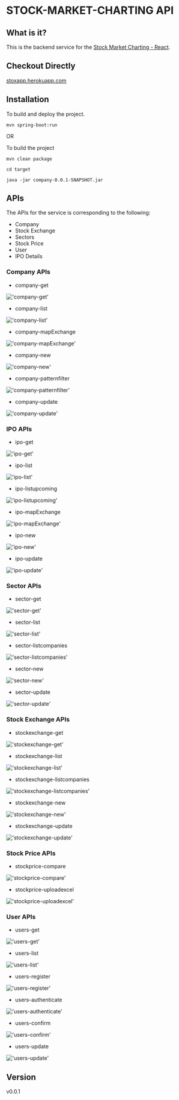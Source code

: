 
# STOCK-MARKET-CHARTING API


## What is it?

This is the backend service for the [Stock Market Charting - React].

## Checkout Directly
[stoxapp.herokuapp.com]

## Installation
To build and deploy the project.
```
mvn spring-boot:run 
```
OR

To build the project
```
mvn clean package
``` 
```
cd target
```
```
java -jar company-0.0.1-SNAPSHOT.jar
```

## APIs
The APIs for the service is corresponding to the following:

- Company
- Stock Exchange
- Sectors
- Stock Price
- User
- IPO Details

### Company APIs
- company-get

!['company-get'](src/main/resources/static/images/postman/company-get.png)

- company-list

!['company-list'](src/main/resources/static/images/postman/company-list.png)
- company-mapExchange

!['company-mapExchange'](src/main/resources/static/images/postman/company-mapExchange.png)
- company-new

!['company-new'](src/main/resources/static/images/postman/company-new.png)

- company-patternfilter

!['company-patternfilter'](src/main/resources/static/images/postman/company-patternfilter.png)

- company-update

!['company-update'](src/main/resources/static/images/postman/company-update.png)

### IPO APIs
- ipo-get

!['ipo-get'](src/main/resources/static/images/postman/ipo-get.png)

- ipo-list

!['ipo-list'](src/main/resources/static/images/postman/ipo-list.png)

- ipo-listupcoming

!['ipo-listupcoming'](src/main/resources/static/images/postman/ipo-listupcoming.png)


- ipo-mapExchange

!['ipo-mapExchange'](src/main/resources/static/images/postman/ipo-mapexchange.png)
- ipo-new

!['ipo-new'](src/main/resources/static/images/postman/ipo-new.png)

- ipo-update

!['ipo-update'](src/main/resources/static/images/postman/company-update.png)

### Sector APIs
- sector-get

!['sector-get'](src/main/resources/static/images/postman/sector-get.png)

- sector-list

!['sector-list'](src/main/resources/static/images/postman/sector-list.png)

- sector-listcompanies

!['sector-listcompanies'](src/main/resources/static/images/postman/sector-listcompanies.png)

- sector-new

!['sector-new'](src/main/resources/static/images/postman/sector-new.png)

- sector-update

!['sector-update'](src/main/resources/static/images/postman/sector-update.png)

### Stock Exchange APIs
- stockexchange-get

!['stockexchange-get'](src/main/resources/static/images/postman/stockexchange-get.png)

- stockexchange-list

!['stockexchange-list'](src/main/resources/static/images/postman/stockexchange-list.png)

- stockexchange-listcompanies

!['stockexchange-listcompanies'](src/main/resources/static/images/postman/stockexchange-listcompanies.png)

- stockexchange-new

!['stockexchange-new'](src/main/resources/static/images/postman/stockexchange-new.png)

- stockexchange-update

!['stockexchange-update'](src/main/resources/static/images/postman/stockexchange-update.png)

### Stock Price APIs
- stockprice-compare

!['stockprice-compare'](src/main/resources/static/images/postman/stockprice-compare.png)

- stockprice-uploadexcel

!['stockprice-uploadexcel'](src/main/resources/static/images/postman/stockprice-uploadexcel.png)

### User APIs
- users-get

!['users-get'](src/main/resources/static/images/postman/users-get.png)

- users-list

!['users-list'](src/main/resources/static/images/postman/users-list.png)

- users-register

!['users-register'](src/main/resources/static/images/postman/users-register.png)

- users-authenticate

!['users-authenticate'](src/main/resources/static/images/postman/users-authenticate.png)

- users-confirm

!['users-confirm'](src/main/resources/static/images/postman/users-confirm.png)

- users-update

!['users-update'](src/main/resources/static/images/postman/users-update.png)





## Version
v0.0.1


[Stock Market Charting - React]: <https://github.com/aks010/stockMarket-react>
[stoxapp.herokuapp.com]:<http://stoxapp.herokuapp.com/>